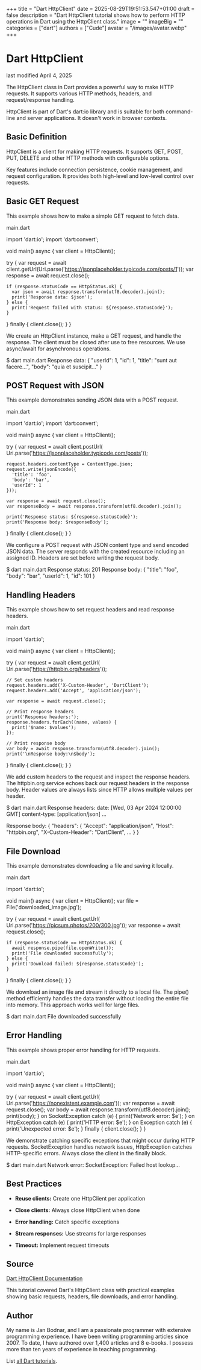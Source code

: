 +++
title = "Dart HttpClient"
date = 2025-08-29T19:51:53.547+01:00
draft = false
description = "Dart HttpClient tutorial shows how to perform HTTP operations in Dart using the HttpClient class."
image = ""
imageBig = ""
categories = ["dart"]
authors = ["Cude"]
avatar = "/images/avatar.webp"
+++

# Dart HttpClient

last modified April 4, 2025

The HttpClient class in Dart provides a powerful way to make HTTP
requests. It supports various HTTP methods, headers, and request/response
handling.

HttpClient is part of Dart's dart:io library and is suitable for
both command-line and server applications. It doesn't work in browser contexts.

## Basic Definition

HttpClient is a client for making HTTP requests. It supports
GET, POST, PUT, DELETE and other HTTP methods with configurable options.

Key features include connection persistence, cookie management, and request
configuration. It provides both high-level and low-level control over requests.

## Basic GET Request

This example shows how to make a simple GET request to fetch data.

main.dart
  

import 'dart:io';
import 'dart:convert';

void main() async {
  var client = HttpClient();
  
  try {
    var request = await client.getUrl(Uri.parse('https://jsonplaceholder.typicode.com/posts/1'));
    var response = await request.close();
    
    if (response.statusCode == HttpStatus.ok) {
      var json = await response.transform(utf8.decoder).join();
      print('Response data: $json');
    } else {
      print('Request failed with status: ${response.statusCode}');
    }
  } finally {
    client.close();
  }
}

We create an HttpClient instance, make a GET request, and handle the response.
The client must be closed after use to free resources. We use async/await for
asynchronous operations.

$ dart main.dart
Response data: {
  "userId": 1,
  "id": 1,
  "title": "sunt aut facere...",
  "body": "quia et suscipit..."
}

## POST Request with JSON

This example demonstrates sending JSON data with a POST request.

main.dart
  

import 'dart:io';
import 'dart:convert';

void main() async {
  var client = HttpClient();
  
  try {
    var request = await client.postUrl(
      Uri.parse('https://jsonplaceholder.typicode.com/posts'));
    
    request.headers.contentType = ContentType.json;
    request.write(jsonEncode({
      'title': 'foo',
      'body': 'bar',
      'userId': 1
    }));
    
    var response = await request.close();
    var responseBody = await response.transform(utf8.decoder).join();
    
    print('Response status: ${response.statusCode}');
    print('Response body: $responseBody');
  } finally {
    client.close();
  }
}

We configure a POST request with JSON content type and send encoded JSON data.
The server responds with the created resource including an assigned ID. Headers
are set before writing the request body.

$ dart main.dart
Response status: 201
Response body: {
  "title": "foo",
  "body": "bar",
  "userId": 1,
  "id": 101
}

## Handling Headers

This example shows how to set request headers and read response headers.

main.dart
  

import 'dart:io';

void main() async {
  var client = HttpClient();
  
  try {
    var request = await client.getUrl(
      Uri.parse('https://httpbin.org/headers'));
    
    // Set custom headers
    request.headers.add('X-Custom-Header', 'DartClient');
    request.headers.add('Accept', 'application/json');
    
    var response = await request.close();
    
    // Print response headers
    print('Response headers:');
    response.headers.forEach((name, values) {
      print('$name: $values');
    });
    
    // Print response body
    var body = await response.transform(utf8.decoder).join();
    print('\nResponse body:\n$body');
  } finally {
    client.close();
  }
}

We add custom headers to the request and inspect the response headers. The
httpbin.org service echoes back our request headers in the response body.
Header values are always lists since HTTP allows multiple values per header.

$ dart main.dart
Response headers:
date: [Wed, 03 Apr 2024 12:00:00 GMT]
content-type: [application/json]
...

Response body:
{
  "headers": {
    "Accept": "application/json",
    "Host": "httpbin.org",
    "X-Custom-Header": "DartClient",
    ...
  }
}

## File Download

This example demonstrates downloading a file and saving it locally.

main.dart
  

import 'dart:io';

void main() async {
  var client = HttpClient();
  var file = File('downloaded_image.jpg');
  
  try {
    var request = await client.getUrl(
      Uri.parse('https://picsum.photos/200/300.jpg'));
    var response = await request.close();
    
    if (response.statusCode == HttpStatus.ok) {
      await response.pipe(file.openWrite());
      print('File downloaded successfully');
    } else {
      print('Download failed: ${response.statusCode}');
    }
  } finally {
    client.close();
  }
}

We download an image file and stream it directly to a local file. The pipe()
method efficiently handles the data transfer without loading the entire file
into memory. This approach works well for large files.

$ dart main.dart
File downloaded successfully

## Error Handling

This example shows proper error handling for HTTP requests.

main.dart
  

import 'dart:io';

void main() async {
  var client = HttpClient();
  
  try {
    var request = await client.getUrl(
      Uri.parse('https://nonexistent.example.com'));
    var response = await request.close();
    var body = await response.transform(utf8.decoder).join();
    print(body);
  } on SocketException catch (e) {
    print('Network error: $e');
  } on HttpException catch (e) {
    print('HTTP error: $e');
  } on Exception catch (e) {
    print('Unexpected error: $e');
  } finally {
    client.close();
  }
}

We demonstrate catching specific exceptions that might occur during HTTP
requests. SocketException handles network issues, HttpException catches
HTTP-specific errors. Always close the client in the finally block.

$ dart main.dart
Network error: SocketException: Failed host lookup...

## Best Practices

- **Reuse clients:** Create one HttpClient per application

- **Close clients:** Always close HttpClient when done

- **Error handling:** Catch specific exceptions

- **Stream responses:** Use streams for large responses

- **Timeout:** Implement request timeouts

## Source

[Dart HttpClient Documentation](https://api.dart.dev/stable/dart-io/HttpClient-class.html)

This tutorial covered Dart's HttpClient class with practical examples showing
basic requests, headers, file downloads, and error handling.

## Author

My name is Jan Bodnar, and I am a passionate programmer with extensive
programming experience. I have been writing programming articles since 2007.
To date, I have authored over 1,400 articles and 8 e-books. I possess more
than ten years of experience in teaching programming.

List [all Dart tutorials](/dart/).